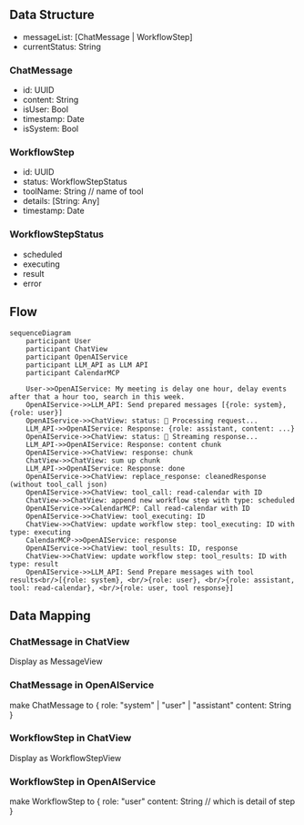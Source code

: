 ## Data Structure
- messageList: [ChatMessage | WorkflowStep]
- currentStatus: String

### ChatMessage
- id: UUID
- content: String
- isUser: Bool
- timestamp: Date
- isSystem: Bool

### WorkflowStep
- id: UUID
- status: WorkflowStepStatus
- toolName: String // name of tool
- details: [String: Any]
- timestamp: Date

### WorkflowStepStatus
- scheduled
- executing
- result
- error


## Flow

```mermaid
sequenceDiagram
    participant User
    participant ChatView
    participant OpenAIService
    participant LLM_API as LLM API
    participant CalendarMCP

    User->>OpenAIService: My meeting is delay one hour, delay events after that a hour too, search in this week.
    OpenAIService->>LLM_API: Send prepared messages [{role: system}, {role: user}]
    OpenAIService->>ChatView: status: 🧠 Processing request...
    LLM_API->>OpenAIService: Response: {role: assistant, content: ...}
    OpenAIService->>ChatView: status: 💬 Streaming response...
    LLM_API->>OpenAIService: Response: content chunk
    OpenAIService->>ChatView: response: chunk
    ChatView->>ChatView: sum up chunk
    LLM_API->>OpenAIService: Response: done
    OpenAIService->>ChatView: replace_response: cleanedResponse (without tool_call json)
    OpenAIService->>ChatView: tool_call: read-calendar with ID
    ChatView->>ChatView: append new workflow step with type: scheduled
    OpenAIService->>CalendarMCP: Call read-calendar with ID
    OpenAIService->>ChatView: tool_executing: ID
    ChatView->>ChatView: update workflow step: tool_executing: ID with type: executing
    CalendarMCP->>OpenAIService: response
    OpenAIService->>ChatView: tool_results: ID, response
    ChatView->>ChatView: update workflow step: tool_results: ID with type: result
    OpenAIService->>LLM_API: Send Prepare messages with tool results<br/>[{role: system}, <br/>{role: user}, <br/>{role: assistant, tool: read-calendar}, <br/>{role: user, tool response}]
```

## Data Mapping
### ChatMessage in ChatView
Display as MessageView
### ChatMessage in OpenAIService
make ChatMessage to {
  role: "system" | "user" | "assistant"
  content: String
}

### WorkflowStep in ChatView
Display as WorkflowStepView
### WorkflowStep in OpenAIService
make WorkflowStep to {
  role: "user"
  content: String // which is detail of step
}